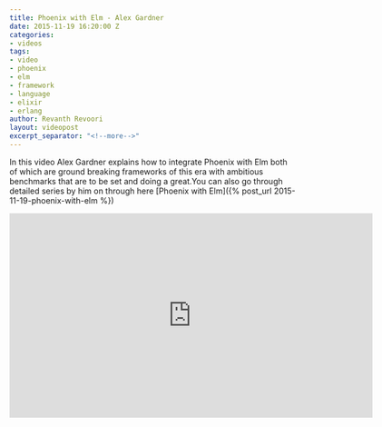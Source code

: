 ```yaml
---
title: Phoenix with Elm - Alex Gardner
date: 2015-11-19 16:20:00 Z
categories:
- videos
tags:
- video
- phoenix
- elm
- framework
- language
- elixir
- erlang
author: Revanth Revoori
layout: videopost
excerpt_separator: "<!--more-->"
---
```


In this video Alex Gardner explains how to integrate Phoenix with Elm both of which are ground breaking frameworks of this era with ambitious benchmarks that are to be set and doing a great.You can also go through detailed series by him on through here [Phoenix with Elm]({% post_url 2015-11-19-phoenix-with-elm %})

<div class="video-container">
<iframe width="640" height="360" src="https://www.youtube.com/embed/MgFDZx1LmOE" frameborder="0" allowfullscreen></iframe>
</div>
<!--more-->
